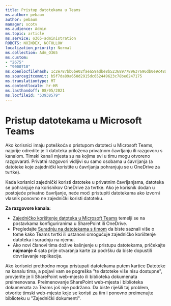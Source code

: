 ```yaml
---
title: Pristup datotekama u Teams
ms.author: pebaum
author: pebaum
manager: scotv
ms.audience: Admin
ms.topic: article
ms.service: o365-administration
ROBOTS: NOINDEX, NOFOLLOW
localization_priority: Normal
ms.collection: Adm_O365
ms.custom:
- "2675"
- "9000710"
ms.openlocfilehash: 1c2e787bb6be02faea59adbe8b5236897789637696db0e9c48a5d13e9b9a92c1
ms.sourcegitcommit: b5f7da89a650d2915dc652449623c78be6247175
ms.translationtype: MT
ms.contentlocale: hr-HR
ms.lasthandoff: 08/05/2021
ms.locfileid: "53938579"
---
```

# <a name="accessing-files-in-microsoft-teams"></a>Pristup datotekama u Microsoft Teams

Ako korisnici imaju poteškoća s pristupom datoteci u Microsoft Teams, najprije odredite je li datoteka priložena privatnom čavrljanju ili razgovoru s kanalom. Timski kanali mjesta su na kojima svi u timu mogu otvoreno razgovarati. Privatni razgovori vidljivi su samo osobama u čavrljanja (a datoteke koje zajednički koristite u čavrljanja pohranjuju se u OneDrive za tvrtke).

Kada korisnici zajednički koristi datoteke u privatnim čavrljanjama, datoteka se pohranjuje na korisnikov OneDrive za tvrtke. Ako je korisnik dodan u postojeće privatno čavrljanje, neće moći pristupiti datotekama ako izvorni vlasnik ponovno ne zajednički koristi datoteku.    

**Za razgovore kanala:**

- [Zajedničko korištenje datoteka u Microsoft Teams](https://docs.microsoft.com/MicrosoftTeams/sharing-files-in-teams) temelji se na postavkama konfiguriranima u SharePoint ili OneDrive. 
- Pregledajte [Suradnju na datotekama s timom](https://support.office.com/article/Collaborate-on-files-with-your-Team-9b200289-dbac-4823-85bd-628a5c7bb0ae) da biste saznali više o tome kako Teams tvrtki ili ustanovi omogućuje zajedničko korištenje datoteka i suradnju na njemu. 
- Ako novi članovi tima dožive kašnjenje u pristupu datotekama, pričekajte **najmanje 4** sata prije otvaranja karte za podršku da biste dopustili dovršavanje replikacije. 

Ako korisnici prethodno mogu pristupati datotekama putem kartice Datoteke na kanalu tima, a pojavi vam se pogreška "te datoteke više nisu dostupne", provjerite je li SharePoint web-mjesto ili biblioteka dokumenata preimenovana. Preimenovanje SharePoint web-mjesta i biblioteka dokumenata za Teams još nije podržano. Da biste riješili taj problem, otvorite timski web-mjesto koje se koristi za tim i ponovno preimenujte biblioteku u "Zajednički dokumenti".